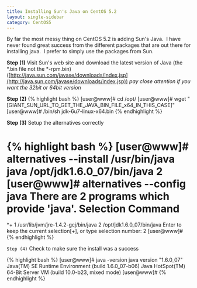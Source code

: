 ```yaml
---
title: Installing Sun's Java on CentOS 5.2
layout: single-sidebar
category: CentOS5
---
```


By far the most messy thing on CentOS 5.2 is adding Sun's Java.  I have never found great success from the different packages that are out there for installing java.  I prefer to simply use the packages from Sun.

<strong>Step (1)</strong>
Visit Sun's web site and download the latest version of Java &#40;the &#42;&#46;bin file not the  &#42;&#45;rpm&#46;bin&#41;
([http://java.sun.com/javase/downloads/index.jsp](http://java.sun.com/javase/downloads/index.jsp))
<em>pay close attention if you want the 32bit or 64bit version</em>



**Step (2)**
{% highlight bash %}
[user@www]# cd /opt/
[user@www]# wget "[GIANT_SUN_URL_TO_GET_THE_JAVA_BIN_FILE_x64_IN_THIS_CASE]"
[user@www]# /bin/sh jdk-6u7-linux-x64.bin
{% endhighlight %}

**Step (3)** Setup the alternatives correctly

{% highlight bash %}
[user@www]# alternatives --install /usr/bin/java java /opt/jdk1.6.0_07/bin/java 2
[user@www]# alternatives --config java
There are 2 programs which provide 'java'.
    Selection       Command
======================================================
*+ 1           /usr/lib/jvm/jre-1.4.2-gcj/bin/java
   2           /opt/jdk1.6.0_07/bin/java
   Enter to keep the current selection[+], or type selection number: 2
   [user@www]#
{% endhighlight %}

`Step (4)` Check to make sure the install was a success

{% highlight bash %}
[user@www]# java -version
java version "1.6.0_07"
Java(TM) SE Runtime Environment (build 1.6.0_07-b06)
Java HotSpot(TM) 64-Bit Server VM (build 10.0-b23, mixed mode)
[user@www]#
{% endhighlight %}